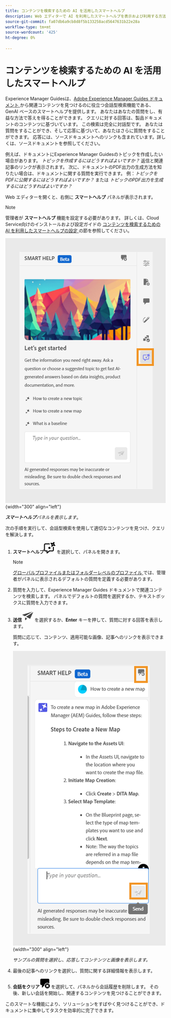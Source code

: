```yaml
---
title: コンテンツを検索するための AI を活用したスマートヘルプ
description: Web エディターで AI を利用したスマートヘルプを表示および利用する方法について説明します。
source-git-commit: fa07db6a9cb8d8f5b133258acd5647631b22e28a
workflow-type: tm+mt
source-wordcount: '425'
ht-degree: 0%

---
```


# コンテンツを検索するための AI を活用したスマートヘルプ



Experience Manager Guidesは、[Adobe Experience Manager Guides ドキュメント ](https://experienceleague.adobe.com/en/docs/experience-manager-guides/using/overview) から関連コンテンツを見つけるのに役立つ会話型検索機能である、GenAI ベースのスマートヘルプを提供します。
あなたはあなたの質問をし、有益な方法で答えを得ることができます。 クエリに対する回答は、製品ドキュメントのコンテンツに基づいています。 この検索は完全に対話型です。 あなたは質問をすることができ、そして応答に基づいて、あなたはさらに質問をすることができます。 応答には、ソースドキュメントへのリンクも含まれています。詳しくは、ソースドキュメントを参照してください。

例えば、ドキュメントにExperience Manager Guidesのトピックを作成したい場合があります。 *トピックを作成するにはどうすればよいですか？* 返信と関連記事のリンクが表示されます。 次に、ドキュメントのPDF出力の生成方法を知りたい場合は、ドキュメントに関する質問を実行できます。 例：*トピックをPDFに公開するにはどうすればよいですか？* または *トピックのPDF出力を生成するにはどうすればよいですか？*



Web エディターを開くと、右側に **スマートヘルプ** パネルが表示されます。



>[!NOTE]
>
> 管理者が **スマートヘルプ** 機能を設定する必要があります。 詳しくは、Cloud Service向けのインストールおよび設定ガイドの [ コンテンツを検索するための AI を利用したスマートヘルプの設定 ](../cs-install-guide/conf-smart-help.md) の節を参照してください。

![ スマートヘルプパネル ](images/smart-help-panel.png){width="300" align="left"}

***スマートヘルプ**パネルを表示します*。

次の手順を実行して、会話型検索を使用して適切なコンテンツを見つけ、クエリを解決します。

1. **スマートヘルプ**![ スマートヘルプアイコン ](images/smart-help-icon.svg) を選択して、パネルを開きます。



   >[!NOTE]
   >
   > [ グローバルプロファイルまたはフォルダーレベルのプロファイル ](../cs-install-guide/conf-folder-level.md#conf-ai-guides-assistant) では、管理者がパネルに表示されるデフォルトの質問を定義する必要があります。

1. 質問を入力して、Experience Manager Guides ドキュメントで関連コンテンツを検索します。 パネルでデフォルトの質問を選択するか、テキストボックスに質問を入力できます。

1. **送信**![ 送信アイコン ](images/send-icon.svg) を選択するか、**Enter** キーを押して、質問に対する回答を表示します。

   質問に応じて、コンテンツ、適用可能な画像、記事へのリンクを表示できます。

   ![ スマートヘルプパネルの応答 ](images/smart-help-panel-response.png){width="300" align="left"}


   *サンプルの質問を選択し、応答してコンテンツと画像を表示します。*





1. 最後の記事へのリンクを選択し、質問に関する詳細情報を表示します。


1. **会話をクリア**![ 会話をクリア ](images/clear-conversation-icon.svg) を選択して、パネルから会話履歴を削除します。 その後、新しい会話を開始し、関連するコンテンツを見つけることができます。

このスマートな機能により、ソリューションをすばやく見つけることができ、ドキュメントに集中してタスクを効率的に完了できます。
